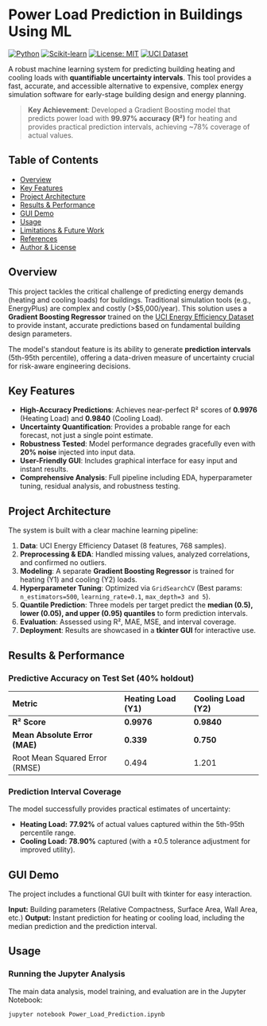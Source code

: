 # Power Load Prediction in Buildings Using ML

[![Python](https://img.shields.io/badge/Python-3.8%2B-blue?logo=python)](https://www.python.org/)
[![Scikit-learn](https://img.shields.io/badge/Scikit--Learn-1.2%2B-green?logo=scikit-learn)](https://scikit-learn.org/stable/)
[![License: MIT](https://img.shields.io/badge/License-MIT-green.svg)](https://opensource.org/licenses/MIT)
[![UCI Dataset](https://img.shields.io/badge/Dataset-UCI%20Energy%20Efficiency-orange)](https://archive.ics.uci.edu/dataset/242/energy+efficiency)

A robust machine learning system for predicting building heating and cooling loads with **quantifiable uncertainty intervals**. This tool provides a fast, accurate, and accessible alternative to expensive, complex energy simulation software for early-stage building design and energy planning.

> **Key Achievement**: Developed a Gradient Boosting model that predicts power load with **99.97% accuracy (R²)** for heating and provides practical prediction intervals, achieving ~78% coverage of actual values.

##  Table of Contents

- [Overview](#-overview)
- [Key Features](#-key-features)
- [Project Architecture](#-project-architecture)
- [Results & Performance](#-results--performance)
- [GUI Demo](#-gui-demo)
- [Usage](#-usage)
- [Limitations & Future Work](#-limitations--future-work)
- [References](#-references)
- [Author & License](#-author--license)

##  Overview

This project tackles the critical challenge of predicting energy demands (heating and cooling loads) for buildings. Traditional simulation tools (e.g., EnergyPlus) are complex and costly (>$5,000/year). This solution uses a **Gradient Boosting Regressor** trained on the [UCI Energy Efficiency Dataset](https://archive.ics.uci.edu/dataset/242/energy+efficiency) to provide instant, accurate predictions based on fundamental building design parameters.

The model's standout feature is its ability to generate **prediction intervals** (5th-95th percentile), offering a data-driven measure of uncertainty crucial for risk-aware engineering decisions.

##  Key Features

- **High-Accuracy Predictions**: Achieves near-perfect R² scores of **0.9976** (Heating Load) and **0.9840** (Cooling Load).
- **Uncertainty Quantification**: Provides a probable range for each forecast, not just a single point estimate.
- **Robustness Tested**: Model performance degrades gracefully even with **20% noise** injected into input data.
- **User-Friendly GUI**: Includes graphical interface for easy input and instant results.
- **Comprehensive Analysis**: Full pipeline including EDA, hyperparameter tuning, residual analysis, and robustness testing.

##  Project Architecture

The system is built with a clear machine learning pipeline:

1.  **Data**: UCI Energy Efficiency Dataset (8 features, 768 samples).
2.  **Preprocessing & EDA**: Handled missing values, analyzed correlations, and confirmed no outliers.
3.  **Modeling**: A separate **Gradient Boosting Regressor** is trained for heating (Y1) and cooling (Y2) loads.
4.  **Hyperparameter Tuning**: Optimized via `GridSearchCV` (Best params: `n_estimators=500`, `learning_rate=0.1`, `max_depth=3 and 5`).
5.  **Quantile Prediction**: Three models per target predict the **median (0.5), lower (0.05), and upper (0.95) quantiles** to form prediction intervals.
6.  **Evaluation**: Assessed using R², MAE, MSE, and interval coverage.
7.  **Deployment**: Results are showcased in a **tkinter GUI** for interactive use.

## Results & Performance

### Predictive Accuracy on Test Set (40% holdout)

| Metric | Heating Load (Y1) | Cooling Load (Y2) |
| :--- | :--- | :--- |
| **R² Score** | **0.9976** | **0.9840** |
| **Mean Absolute Error (MAE)** | **0.339** | **0.750** |
| Root Mean Squared Error (RMSE) | 0.494 | 1.201 |

### Prediction Interval Coverage
The model successfully provides practical estimates of uncertainty:
- **Heating Load:** **77.92%** of actual values captured within the 5th-95th percentile range.
- **Cooling Load:** **78.90%** captured (with a ±0.5 tolerance adjustment for improved utility).

## GUI Demo

The project includes a functional GUI built with tkinter for easy interaction.

**Input:** Building parameters (Relative Compactness, Surface Area, Wall Area, etc.)
**Output:** Instant prediction for heating or cooling load, including the median prediction and the prediction interval.


## Usage

### Running the Jupyter Analysis
The main data analysis, model training, and evaluation are in the Jupyter Notebook:
```bash
jupyter notebook Power_Load_Prediction.ipynb
